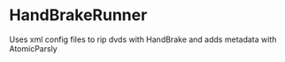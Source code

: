 HandBrakeRunner
===============

Uses xml config files to rip dvds with HandBrake and adds metadata with AtomicParsly
